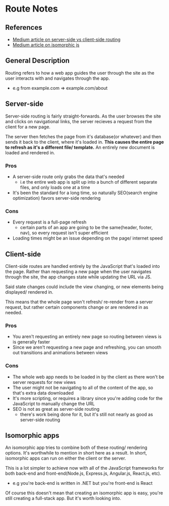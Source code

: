 # Route Notes

## References

- [Medium article on server-side vs client-side routing](https://medium.com/@wilbo/server-side-vs-client-side-routing-71d710e9227f)
- [Medium article on isomorphic js](https://hackernoon.com/get-an-isomorphic-web-app-up-and-running-in-5-minutes-72da028c15dd)

## General Description

Routing refers to how a web app guides the user through the site as the user interacts with and navigates through the app.
- e.g from example.com => example.com/about

## Server-side

Server-side routing is fairly straight-forwards. As the user browses the site and clicks on navigational links, the server recieves a request from the client for a new page.

The server then fetches the page from it's database(or whatever) and then sends it back to the client, where it's loaded in. **This causes the entire page to refresh as it's a different file/ template.** An entirely new document is loaded and rendered in.

### Pros

- A server-side route only grabs the data that's needed
  - i.e the entire web app is split up into a bunch of different separate files, and only loads one at a time
- It's been the standard for a long time, so naturally SEO(search engine optimization) favors server-side rendering

### Cons

- Every request is a full-page refresh
  - certain parts of an app are going to be the same(header, footer, nav), so every request isn't super efficient
- Loading times might be an issue depending on the page/ internet speed

## Client-side

Client-side routes are handled entirely by the JavaScript that's loaded into the page. Rather than requesting a new page when the user navigates through the site, the app changes state while updating the URL via JS.

Said state changes could include the view changing, or new elements being displayed/ rendered in.

This means that the whole page won't refresh/ re-render from a server request, but rather certain components change or are rendered in as needed.

### Pros

- You aren't requesting an entirely new page so routing between views is is generally faster
- Since we aren't requesting a new page and refreshing, you can smooth out transitions and animations between views

### Cons

- The whole web app needs to be loaded in by the client as there won't be server requests for new views
- The user might not be navigating to all of the content of the app, so that's extra data downloaded
- It's more scripting, or requires a library since you're adding code for the JavaScript to manually change the URL
- SEO is not as great as server-side routing
  - there's work being done for it, but it's still not nearly as good as server-side routing

## Isomorphic apps

An isomorphic app tries to combine both of these routing/ rendering options. It's worthwhile to mention in short here as a result. In short, isomorphic apps can run on either the client or the server.

This is a lot simpler to achieve now with all of the JavaScript frameworks for both back-end and front-end(Node.js, Express.js, Angular.js, React.js, etc).
  - e.g you're back-end is written in .NET but you're front-end is React

Of course this doesn't mean that creating an isomorphic app is easy, you're still creating a full-stack app. But it's worth looking into.